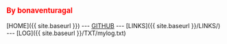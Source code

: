 <span style="color:red; font-weight:bold; font-size:larger;">By bonaventuragal</span>
<br><br>
[HOME]({{ site.baseurl }}) --- [GITHUB](https://github.com/bonaventuragal/os222/) --- [LINKS]({{ site.baseurl }}/LINKS/) --- [LOG]({{ site.baseurl }}/TXT/mylog.txt)

